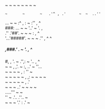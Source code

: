 







 ~   ~      ~      ~   ~        ~      ~      ~    

    ~       ~       ~   .'^ , .'      ~  ~  ..''   
...     ~      ~        :^ , :   ~       :''  , ^  
###: ...    ~      ~     '..'          ~ '. ,      
.'' .'##'.             ~       ~   ~      :  , ^   
'...'#####'.  ~    ~      ~            .'' ,  ^ ^  
##### ,###.'               .       ~   '.    , ^   
#,      , '.         ~  .'',:  ~         '..  , ^  
   ~ ~   , ,'.   ~     :, ..'           ~   ''...  
~ ~ ~ ~     , :         ''     ~                   
 ~ ~ ~ ~ ~ , ,:     ~     ~          ~      ~      
~ ~ ~ ~ ~  , .'                                    
 ~ ~ ~    ..'   ~               ~         ~    ~   
  .....'''           ~     ~                       
''         ~                 .'..   .''..       ~  
     ~          ~        ~    '.'  :    .'  ~      
